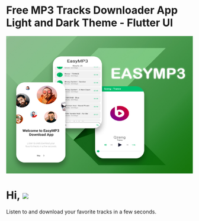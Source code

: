 # Free MP3 Tracks Downloader App Light and Dark Theme - Flutter UI

<!-- More info, tips and tricks for making GitHub Profile README can be found in my article at https://towardsdatascience.com/build-a-stunning-readme-for-your-github-profile-9b80434fe5d7 -->

[![Header](assets/images/easymp3_banner.jpg "Header")](https://github.com/gurucodee)

# Hi, <img src="https://raw.githubusercontent.com/MartinHeinz/MartinHeinz/master/wave.gif" width="30px">

Listen to and download your favorite tracks in a few seconds.